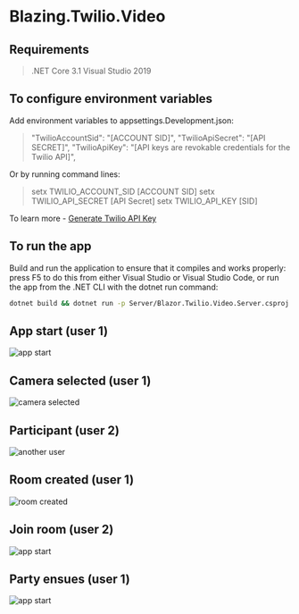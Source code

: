 # Blazing.Twilio.Video

## Requirements

> .NET Core 3.1
> Visual Studio 2019

## To configure environment variables

Add environment variables to appsettings.Development.json:

> "TwilioAccountSid": "[ACCOUNT SID]",
> "TwilioApiSecret": "[API SECRET]",
> "TwilioApiKey": "[API keys are revokable credentials for the Twilio API]",

Or by running command lines:

> setx TWILIO_ACCOUNT_SID [ACCOUNT SID]
> setx TWILIO_API_SECRET [API Secret]
> setx TWILIO_API_KEY [SID]

To learn more - [Generate Twilio API Key](https://www.twilio.com/docs/iam/keys/api-key)


## To run the app

Build and run the application to ensure that it compiles and works properly: press F5 to do this from either Visual Studio or Visual Studio Code, or run the app from the .NET CLI with the dotnet run command:

```bash
dotnet build && dotnet run -p Server/Blazor.Twilio.Video.Server.csproj
```

## App start (user 1)
![app start](images/app-start.png)

## Camera selected (user 1)
![camera selected](images/camera-selected.png)

## Participant (user 2)
![another user](images/participant.png)

## Room created (user 1)
![room created](images/room-created.png)

## Join room (user 2)
![app start](images/party.png)

## Party ensues (user 1)
![app start](images/party-0.png)
